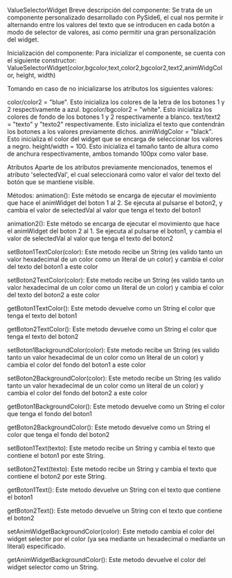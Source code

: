 ValueSelectorWidget
Breve descripción del componente:
Se trata de un componente personalizado desarrollado con PySide6, el cual nos permite ir alternando entre los valores del texto que se introducen en cada botón a modo de selector de valores, asi como permitir una gran personalización del widget.

Inicialización del componente:
Para inicializar el componente, se cuenta con el siguiente constructor: ValueSelectorWidget(color,bgcolor,text,color2,bgcolor2,text2,animWidgColor, height, width)

Tomando en caso de no inicializarse los atributos los siguientes valores:

color/color2 = "blue". Esto inicializa los colores de la letra de los botones 1 y 2 respectivamente a azul.
bgcolor/bgcolor2 = "white". Esto inicializa los colores de fondo de los botones 1 y 2 respectivamente a blanco.
text/text2 = "texto" y "texto2" respectivamente. Esto inicializa el texto que contendrán los botones a los valores previamente dichos.
animWidgColor = "black". Esto inicializa el color del widget que se encarga de seleccionar los valores a negro.
height/width = 100. Esto inicializa el tamaño tanto de altura como de anchura respectivamente, ambos tomando 100px como valor base.

Atributos
Aparte de los atributos previamente mencionados, tenemos el atributo 'selectedVal', el cual seleccionará como valor el valor del texto del botón que se mantiene visible.

Métodos:
animation(): Este método se encarga de ejecutar el movimiento que hace el animWidget del boton 1 al 2. Se ejecuta al pulsarse el boton2, y cambia el valor de selectedVal al valor que tenga el texto del boton1

animation2(): Este método se encarga de ejecutar el movimiento que hace el animWidget del boton 2 al 1. Se ejecuta al pulsarse el boton1, y cambia el valor de selectedVal al valor que tenga el texto del boton2

setBoton1TextColor(color): Este metodo recibe un String (es valido tanto un valor hexadecimal de un color como un literal de un color) y cambia el color del texto del boton1 a este color

setBoton2TextColor(color): Este metodo recibe un String (es valido tanto un valor hexadecimal de un color como un literal de un color) y cambia el color del texto del boton2 a este color

getBoton1TextColor(): Este metodo devuelve como un String el color que tenga el texto del boton1

getBoton2TextColor(): Este metodo devuelve como un String el color que tenga el texto del boton2

setBoton1BackgroundColor(color): Este metodo recibe un String (es valido tanto un valor hexadecimal de un color como un literal de un color) y cambia el color del fondo del boton1 a este color

setBoton2BackgroundColor(color): Este metodo recibe un String (es valido tanto un valor hexadecimal de un color como un literal de un color) y cambia el color del fondo del boton2 a este color

getBoton1BackgroundColor(): Este metodo devuelve como un String el color que tenga el fondo del boton1

getBoton2BackgroundColor(): Este metodo devuelve como un String el color que tenga el fondo del boton2

setBoton1Text(texto): Este metodo recibe un String y cambia el texto que contiene el boton1 por este String.

setBoton2Text(texto): Este metodo recibe un String y cambia el texto que contiene el boton2 por este String.

getBoton1Text(): Este metodo devuelve un String con el texto que contiene el boton1

getBoton2Text(): Este metodo devuelve un String con el texto que contiene el boton2

setAnimWidgetBackgroundColor(color): Este metodo cambia el color del widget selector por el color (ya sea mediante un hexadecimal o mediante un literal) especificado.

getAnimWidgetBackgroundColor(): Este metodo devuelve el color del widget selector como un String.